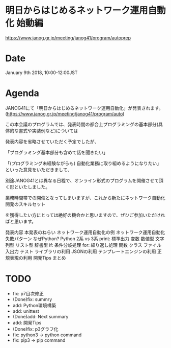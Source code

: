 # 明日からはじめるネットワーク運用自動化 始動編
https://www.janog.gr.jp/meeting/janog41/program/autoprep

# Date
January 9th 2018, 10:00-12:00JST

# Agenda
JANOG41にて「明日からはじめるネットワーク運用自動化」が発表されます。(https://www.janog.gr.jp/meeting/janog41/program/auto)

 
この本会議のプログラムでは、発表時間の都合上プログラミングの基本部分(具体的な書式や実装例など)については

発表内容を省略させていただく予定でしたが、

「プログラミング基本部分も含めて話を聞きたい」

「(プログラミング未経験ながらも) 自動化業務に取り組めるようになりたい」といった意見をいただきまして、

別途JANOG41とは異なる日程で、オンライン形式のプログラムを開催させて頂く形といたしました。

 

業務時間帯での開催となってしまいますが、これから新たにネットワーク自動化開発のスキルセット

を獲得したい方にとっては絶好の機会かと思いますので、ぜひご参加いただければと思います。

発表内容
本発表のねらい
ネットワーク運用自動化の例
ネットワーク運用自動化 失敗パターン
なぜPython?
Python 2系 vs 3系
print: 標準出力
変数
数値型
文字列型
リスト型
辞書型
if: 条件分岐処理
for: 繰り返し処理
関数
クラス
ファイル入出力
テスト
ライブラリの利用
JSONの利用
テンプレートエンジンの利用
正規表現の利用
開発Tips
まとめ


# TODO
- fix: p7目次修正
- (Done)fix: summry
- add: Python環境構築
- add: unittest
- (Done)add: Next summary
- add: 開発Tips
- (Done)fix: p3グラフ化
- fix: python3 -> python command
- fix: pip3 -> pip command
